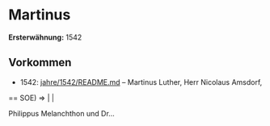 # Martinus

**Ersterwähnung:** 1542

## Vorkommen
- 1542: [jahre/1542/README.md](../jahre/1542/README.md) – Martinus Luther, Herr Nicolaus Amsdorf,


== SOE) => | |

Philippus Melanchthon und Dr...
